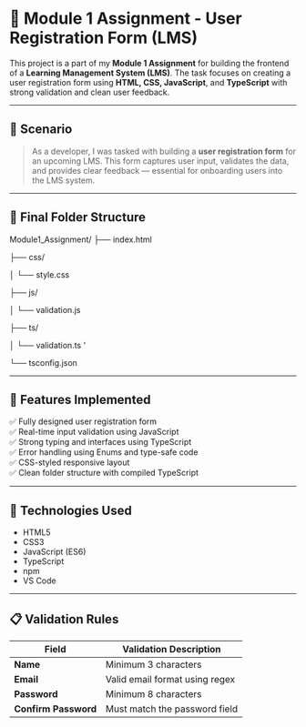 # 📝 Module 1 Assignment - User Registration Form (LMS)

This project is a part of my **Module 1 Assignment** for building the frontend of a **Learning Management System (LMS)**. The task focuses on creating a user registration form using **HTML, CSS, JavaScript**, and **TypeScript** with strong validation and clean user feedback.

---

## 🚀 Scenario

> As a developer, I was tasked with building a **user registration form** for an upcoming LMS. This form captures user input, validates the data, and provides clear feedback — essential for onboarding users into the LMS system.

---

## 📁 Final Folder Structure

Module1_Assignment/
├── index.html


├── css/


│ └── style.css

├── js/


│ └── validation.js


├── ts/

│ └── validation.ts
'

└── tsconfig.json



---

## 🎯 Features Implemented

✅ Fully designed user registration form  
✅ Real-time input validation using JavaScript  
✅ Strong typing and interfaces using TypeScript  
✅ Error handling using Enums and type-safe code  
✅ CSS-styled responsive layout  
✅ Clean folder structure with compiled TypeScript

---

## 🧰 Technologies Used

- HTML5
- CSS3
- JavaScript (ES6)
- TypeScript
- npm
- VS Code

---

## 📋 Validation Rules

| Field             | Validation Description                             |
|------------------|-----------------------------------------------------|
| **Name**          | Minimum 3 characters                               |
| **Email**         | Valid email format using regex                     |
| **Password**      | Minimum 8 characters                               |
| **Confirm Password** | Must match the password field                   |



